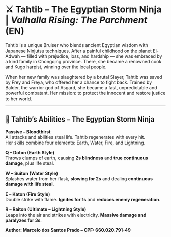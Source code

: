 # ⚔️ Tahtib – The Egyptian Storm Ninja | *Valhalla Rising: The Parchment* (EN)

Tahtib is a unique Bruiser who blends ancient Egyptian wisdom with Japanese Ninjutsu techniques. After a painful childhood on the planet El-Adwah — filled with prejudice, loss, and hardship — she was embraced by a kind family in Chongqing province. There, she became a renowned cook and Kugo harpist, winning over the local people.

When her new family was slaughtered by a brutal Slayer, Tahtib was saved by Frey and Freya, who offered her a chance to fight back. Trained by Balder, the warrior god of Asgard, she became a fast, unpredictable and powerful combatant. Her mission: to protect the innocent and restore justice to her world.

---

## 🎯 Tahtib’s Abilities – The Egyptian Storm Ninja

**Passive – Bloodthirst**  
All attacks and abilities steal life. Tahtib regenerates with every hit.  
Her skills combine four elements: Earth, Water, Fire, and Lightning.

**Q – Doton (Earth Style)**  
Throws clumps of earth, causing **2s blindness** and **true continuous damage**, plus life steal.

**W – Suiton (Water Style)**  
Splashes water from her flask, **slowing for 2s** and dealing **continuous damage with life steal**.

**E – Katon (Fire Style)**  
Double strike with flame. **Ignites for 1s** and **reduces enemy regeneration**.

**R – Raiton (Ultimate – Lightning Style)**  
Leaps into the air and strikes with electricity. **Massive damage and paralyzes for 3s**.

**Author: Marcelo dos Santos Prado – CPF: 660.020.791-49**
